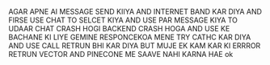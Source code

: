 AGAR APNE AI MESSAGE SEND KIIYA AND INTERNET BAND KAR DIYA AND FIRSE USE CHAT TO SELCET KIYA AND USE PAR MESSAGE KIYA TO UDAAR CHAT CRASH HOGI BACKEND CRASH HOGA AND USE KE BACHANE KI LIYE GEMINE RESPONCEKOA MENE TRY CATHC KAR DIYA AND USE CALL RETRUN BHI KAR DIYA 
BUT MUJE EK KAM KAR KI ERRROR RETRUN VECTOR AND PINECONE ME SAAVE NAHI KARNA HAE ok